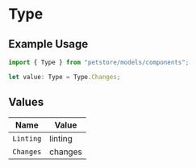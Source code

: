 # Type

## Example Usage

```typescript
import { Type } from "petstore/models/components";

let value: Type = Type.Changes;
```

## Values

| Name      | Value     |
| --------- | --------- |
| `Linting` | linting   |
| `Changes` | changes   |